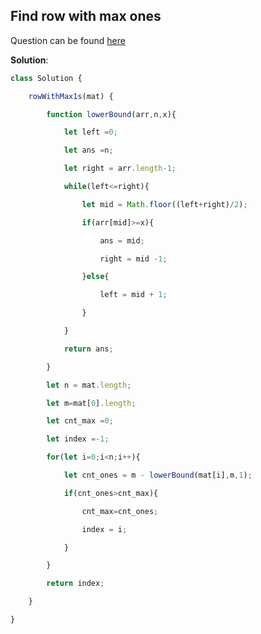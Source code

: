 ## Find row with max ones

Question can be found [here](https://takeuforward.org/plus/data-structures-and-algorithm/binary-search/2d-arrays/find-row-with-maximum-1's)

**Solution**:

```js
class Solution {

    rowWithMax1s(mat) {

        function lowerBound(arr,n,x){

            let left =0;

            let ans =n;

            let right = arr.length-1;

            while(left<=right){

                let mid = Math.floor((left+right)/2);

                if(arr[mid]>=x){

                    ans = mid;

                    right = mid -1;

                }else{

                    left = mid + 1;

                }

            }

            return ans;

        }

        let n = mat.length;

        let m=mat[0].length;

        let cnt_max =0;

        let index =-1;

        for(let i=0;i<n;i++){

            let cnt_ones = m - lowerBound(mat[i],m,1);

            if(cnt_ones>cnt_max){

                cnt_max=cnt_ones;

                index = i;

            }

        }

        return index;

    }

}
```

